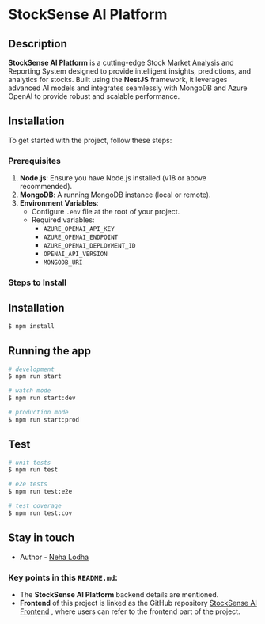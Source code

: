 # StockSense AI Platform

## Description

**StockSense AI Platform** is a cutting-edge Stock Market Analysis and Reporting System designed to provide intelligent insights, predictions, and analytics for stocks. Built using the **NestJS** framework, it leverages advanced AI models and integrates seamlessly with MongoDB and Azure OpenAI to provide robust and scalable performance.


## Installation

To get started with the project, follow these steps:

### Prerequisites
1. **Node.js**: Ensure you have Node.js installed (v18 or above recommended).
2. **MongoDB**: A running MongoDB instance (local or remote).
3. **Environment Variables**:
   - Configure `.env` file at the root of your project.
   - Required variables:
     - `AZURE_OPENAI_API_KEY`
     - `AZURE_OPENAI_ENDPOINT`
     - `AZURE_OPENAI_DEPLOYMENT_ID`
     - `OPENAI_API_VERSION`
     - `MONGODB_URI`

### Steps to Install

## Installation

```bash
$ npm install
```

## Running the app

```bash
# development
$ npm run start

# watch mode
$ npm run start:dev

# production mode
$ npm run start:prod
```

## Test

```bash
# unit tests
$ npm run test

# e2e tests
$ npm run test:e2e

# test coverage
$ npm run test:cov
```


## Stay in touch

- Author - [Neha Lodha](https://www.linkedin.com/in/neha-lodha-507618157/)

### Key points in this `README.md`:
- The **StockSense AI Platform** backend details are mentioned.
- **Frontend** of this project is linked as the GitHub repository [StockSense AI Frontend](https://github.com/lodhaneha7/stocksense-ai-frontend) , where users can refer to the frontend part of the project.